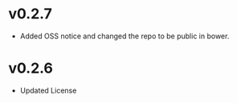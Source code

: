 v0.2.7
==============================
* Added OSS notice and changed the repo to be public in bower.

v0.2.6
=======================
* Updated License
